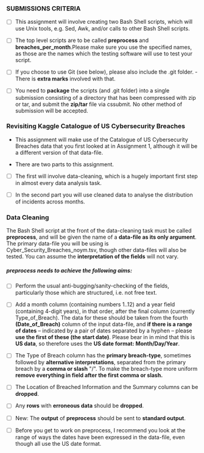 ### SUBMISSIONS CRITERIA


- [ ] This assignment will involve creating two Bash Shell scripts, which will use Unix tools, e.g. Sed, Awk, and/or calls to other Bash Shell scripts.

- [ ] The top level scripts are to be called **preprocess** and **breaches_per_month**.Please make sure you use the specified names, as those are the names which the testing software will use to test your script. 

- [ ] If you choose to use Git (see below), please also include the .git folder. - There is **extra marks** involved with that. 

- [ ] You need to **package** the scripts (and .git folder) into a single submission consisting of a directory that has been compressed with zip or tar, and submit the **zip/tar** file via cssubmit. No other method of submission will be accepted.


### Revisiting Kaggle Catalogue of US Cybersecurity Breaches

- This assignment will make use of the Catalogue of US Cybersecurity Breaches data that you first looked at in Assignment 1, although it will be a different version of that data-file. 

- There are two parts to this assignment. 

- [ ] The first will involve data-cleaning, which is a hugely important first step in almost every data analysis task. 

- [ ] In the second part you will use cleaned data to analyse the distribution of incidents across months.


### Data Cleaning
The Bash Shell script at the front of the data-cleaning task must be called **preprocess**, and will be given the name of a **data-file as its only argument**. The primary data-file you will be using is Cyber_Security_Breaches_noym.tsv, though other data-files will also be tested. You can assume the **interpretation of the fields** will not vary.


##### preprocess needs to achieve the following aims:

- [ ] Perform the usual anti-bugging/sanity-checking of the fields, particularly those which are structured, i.e. not free text.

- [ ] Add a month column (containing numbers 1..12) and a year field (containing 4-digit years), in that order, after the final column (currently Type_of_Breach). The data for these should be taken from the fourth **(Date_of_Breach)** column of the input data-file, and **if there is a range of dates** – indicated by a pair of dates separated by a hyphen – please **use the first of these (the start date)**. Please bear in in mind that this is **US data**, so therefore uses the **US date format: Month/Day/Year**.

- [ ] The Type of Breach column has the **primary breach-type**, sometimes followed by **alternative interpretations**, separated from the primary breach by a **comma or slash** "/". To make the breach-type more uniform **remove everything in field after the first comma or slash.**

- [ ] The Location of Breached Information and the Summary columns can be **dropped**.

- [ ] Any **rows** with **erroneous data** should be **dropped**.

- [ ] New: The **output** of **preprocess** should be sent to **standard output**.

- [ ] Before you get to work on preprocess, I recommend you look at the range of ways the dates have been expressed in the data-file, even though all use the US date format.

